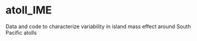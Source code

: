 # atoll_IME
Data and code to characterize variability in island mass effect around South Pacific atolls
